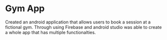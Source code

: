 # Gym App

Created an android application that allows users to book a session at a fictional gym. Through using Firebase and android studio was able to create a whole app that has multiple functionalties.   


